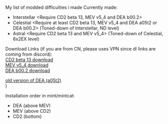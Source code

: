 My list of modded difficulties i made
Currently made:
- Interstellar <Require CD2 beta 13, MEV v5_4 and DEA b00.2>
- Celestial <Require at least CD2 beta 13, MEV v5_4 and DEA a05t2 or DEA b00.2> (Toned-down of Interstellar, ND level) 
- Astral <Require CD2 beta 13 and MEV v5_4> (Toned-down of Celestial, 6x2EX level)

Download Links (if you are from CN, please uses VPN since dl links are coming from discord): <br />
[CD2 beta 13 download](https://cdn.discordapp.com/attachments/1248846649107943434/1340963499878252564/custom-difficulty2-beta-12b.zip?ex=67cea314&is=67cd5194&hm=93a86719869bef892572005a23f79f5a6fa57161e47394998fbdf782246a235f&) <br />
[MEV v5_4 download](https://cdn.discordapp.com/attachments/1162902740230471720/1266497317855297536/MEVv5_4.pak?ex=67cea74a&is=67cd55ca&hm=89d81a4af61bfe231939390f898452196caaf05bb9a2f1c449366def6a61e1b1&) <br />
[DEA b00.2 download](https://cdn.discordapp.com/attachments/1264172880359591996/1350314722007973909/DEA_b00.2.pak?ex=67d8ed15&is=67d79b95&hm=df4d24c6ef8c55eaa60baa8f8128968c07b9e65301eb663fedc219c99bb11f4b&) <br />

[old version of DEA (a05t2)](https://cdn.discordapp.com/attachments/1264172880359591996/1321546340093657209/DEA_a05t2.pak?ex=67ce87b0&is=67cd3630&hm=4a8d33b1b397d1c6156d3dc5ea0fa02d088d41a104025bc6d177924c74c6dcb8&) <br />)

Installation order in mint/mintcat: 
- DEA (above MEV)
- MEV (above CD2)
- CD2 (bottom)

